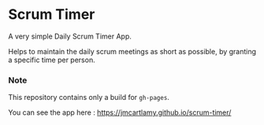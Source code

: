 # Scrum Timer

A very simple Daily Scrum Timer App. 

Helps to maintain the daily scrum meetings as short as possible, by granting a specific time per person.

### Note

This repository contains only a build for `gh-pages`.

You can see the app here : https://jmcartlamy.github.io/scrum-timer/